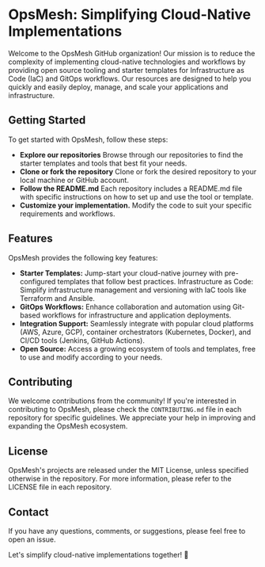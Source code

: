 # OpsMesh: Simplifying Cloud-Native Implementations
Welcome to the OpsMesh GitHub organization! Our mission is to reduce the complexity of implementing cloud-native technologies and workflows by providing open source tooling and starter templates for Infrastructure as Code (IaC) and GitOps workflows. Our resources are designed to help you quickly and easily deploy, manage, and scale your applications and infrastructure.

## Getting Started
To get started with OpsMesh, follow these steps:

- **Explore our repositories** Browse through our repositories to find the starter templates and tools that best fit your needs.
- **Clone or fork the repository** Clone or fork the desired repository to your local machine or GitHub account.  
- **Follow the README.md** Each repository includes a README.md file with specific instructions on how to set up and use the tool or template.
- **Customize your implementation.** Modify the code to suit your specific requirements and workflows.

## Features

OpsMesh provides the following key features:

- **Starter Templates:** Jump-start your cloud-native journey with pre-configured templates that follow best practices.
Infrastructure as Code: Simplify infrastructure management and versioning with IaC tools like Terraform and Ansible.
- **GitOps Workflows:** Enhance collaboration and automation using Git-based workflows for infrastructure and application deployments.
- **Integration Support:** Seamlessly integrate with popular cloud platforms (AWS, Azure, GCP), container orchestrators (Kubernetes, Docker), and CI/CD tools (Jenkins, GitHub Actions).
- **Open Source:** Access a growing ecosystem of tools and templates, free to use and modify according to your needs.

## Contributing

We welcome contributions from the community! If you're interested in contributing to OpsMesh, please check the `CONTRIBUTING.md` file in each repository for specific guidelines. We appreciate your help in improving and expanding the OpsMesh ecosystem.

## License
OpsMesh's projects are released under the MIT License, unless specified otherwise in the repository. For more information, please refer to the LICENSE file in each repository.

## Contact
If you have any questions, comments, or suggestions, please feel free to open an issue.


Let's simplify cloud-native implementations together! 🚀
